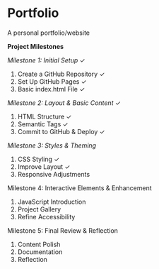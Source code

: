 # Portfolio
A personal portfolio/website

**Project Milestones**

_Milestone 1: Initial Setup_  ✓
  1. Create a GitHub Repository  ✓
  2. Set Up GitHub Pages  ✓
  3. Basic index.html File  ✓

_Milestone 2: Layout & Basic Content_  ✓
  1. HTML Structure  ✓
  2. Semantic Tags  ✓
  3. Commit to GitHub & Deploy  ✓

_Milestone 3: Styles & Theming_
  1. CSS Styling  ✓
  2. Improve Layout  ✓
  3. Responsive Adjustments

Milestone 4: Interactive Elements & Enhancement
  1. JavaScript Introduction
  2. Project Gallery
  3. Refine Accessibility

Milestone 5: Final Review & Reflection
  1. Content Polish
  2. Documentation
  3. Reflection
